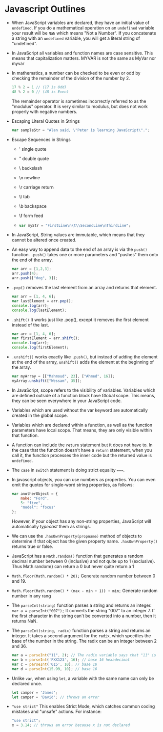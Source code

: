 # Javascript Outlines

* When JavaScript variables are declared, they have an initial value of `undefined`. If you do a mathematical operation on an `undefined` variable your result will be `NaN` which means "Not a Number". If you concatenate a string with an `undefined` variable, you will get a literal string of "undefined".
* In JavaScript all variables and function names are case sensitive. This means that capitalization matters. MYVAR is not the same as MyVar nor myvar
* In mathematics, a number can be checked to be even or odd by checking the remainder of the division of the number by 2.

    ```js
    17 % 2 = 1 // (17 is Odd)
    48 % 2 = 0 // (48 is Even)
    ```

    The remainder operator is sometimes incorrectly referred to as the "modulus" operator. It is very similar to modulus, but does not work properly with negative numbers.
* Escaping Literal Quotes in Strings

    ```js
    var sampleStr = "Alan said, \"Peter is learning JavaScript\".";
    ```

* Escape Sequences in Strings
  * \' single quote
  * \" double quote
  * \\ backslash
  * \n newline
  * \r carriage return
  * \t tab
  * \b backspace
  * \f form feed

  * ```js
    var myStr = "FirstLine\n\t\\SecondLine\nThirdLine";
    ```

* In JavaScript, String values are immutable, which means that they cannot be altered once created.
* An easy way to append data to the end of an array is via the `push()` function. `.push()` takes one or more parameters and "pushes" them onto the end of the array.

    ```js
    var arr = [1,2,3];
    arr.push(4);
    arr.push(["dog", 3]);
    ```

* `.pop()` removes the last element from an array and returns that element.

    ```js
    var arr = [1, 4, 6];
    var lastElement = arr.pop();
    console.log(arr);
    console.log(lastElement);
    ```

* `.shift()` It works just like .pop(), except it removes the first element instead of the last.

    ```js
    var arr = [1, 4, 6];
    var firstElement = arr.shift();
    console.log(arr);
    console.log(firstElement);
    ```

* `.unshift()` works exactly like `.push()`, but instead of adding the element at the end of the array, `unshift()` adds the element at the beginning of the array.

    ```js
    var myArray = [["Mahmoud", 23], ["Ahmed", 16]];
    myArray.unshift(["Wessam", 35]);
    ```

* In JavaScript, scope refers to the visibility of variables. Variables which are defined outside of a function block have Global scope. This means, they can be seen everywhere in your JavaScript code.
* Variables which are used without the var keyword are automatically created in the global scope.
* Variables which are declared within a function, as well as the function parameters have local scope. That means, they are only visible within that function.
* A function can include the `return` statement but it does not have to. In the case that the function doesn't have a `return` statement, when you call it, the function processes the inner code but the returned value is `undefined`.
* The `case` in `switch` statement is doing strict equality `===`.
* In javascript objects, you can use numbers as properties. You can even omit the quotes for single-word string properties, as follows:

    ```js
    var anotherObject = {
        make: "Ford",
        5: "five",
        "model": "focus"
    };
    ```

    However, if your object has any non-string properties, JavaScript will automatically *typecast* them as strings.
* We can use the `.hasOwnProperty(propname)` method of objects to determine if that object has the given property name. `.hasOwnProperty()` returns true or false.
* JavaScript has a `Math.random()` function that generates a random decimal number between 0 (inclusive) and not quite up to 1 (exclusive). Thus Math.random() can return a 0 but never quite return a 1
* `Math.floor(Math.random() * 20);` Generate random number between 0 and 19.
* `Math.floor(Math.random() * (max - min + 1)) + min;` Generate random number in any rang
* The `parseInt(string)` function parses a string and returns an integer. `var a = parseInt("007");` It converts the string "007" to an integer 7. If the first character in the string can't be converted into a number, then it returns NaN.
* The `parseInt(string, radix)` function parses a string and returns an integer. It takes a second argument for the `radix`, which specifies the base of the number in the string. The radix can be an integer between 2 and 36.

    ```js
    var a = parseInt("11", 2); // The radix variable says that "11" is in the binary system, or base 2. This example converts the string "11" to an integer 3.
    var b = parseInt('FXX123', 16); // base 16 hexadecimal
    var c = parseInt('015', 10); // base 10
    var d = parseInt(15.99, 10); // base 10
    ```

* Unlike `var`, when using `let`, a variable with the same name can only be declared once.

    ```js
    let camper = 'James';
    let camper = 'David'; // throws an error
    ```

* `"use strict"` This enables Strict Mode, which catches common coding mistakes and "unsafe" actions. For instance:

    ```js
    "use strict";
    x = 3.14; // throws an error because x is not declared
    ```